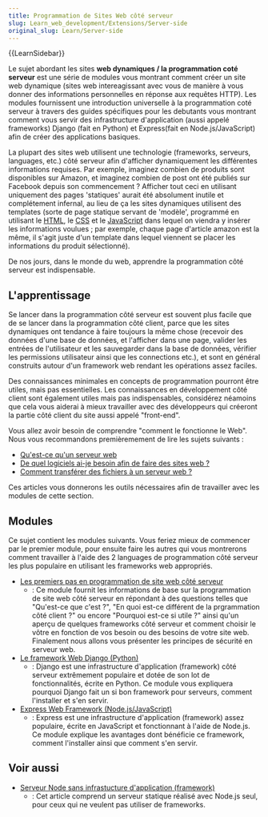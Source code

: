 ```yaml
---
title: Programmation de Sites Web côté serveur
slug: Learn_web_development/Extensions/Server-side
original_slug: Learn/Server-side
---
```


{{LearnSidebar}}

Le sujet abordant les sites **web dynamiques / la programmation coté serveur** est une série de modules vous montrant comment créer un site web dynamique (sites web intereagissant avec vous de manière à vous donner des informations personnelles en réponse aux requêtes HTTP). Les modules fournissent une introduction universelle à la programmation coté serveur à travers des guides spécifiques pour les debutants vous montrant comment vous servir des infrastructure d'application (aussi appelé frameworks) Django (fait en Python) et Express(fait en Node.js/JavaScript) afin de créer des applications basiques.

La plupart des sites web utilisent une technologie (frameworks, serveurs, languages, etc.) côté serveur afin d'afficher dynamiquement les différentes informations requises. Par exemple, imaginez combien de produits sont disponibles sur Amazon, et imaginez combien de post ont été publiés sur Facebook depuis son commencement ? Afficher tout ceci en utilisant uniquement des pages 'statiques' aurait été absolument inutile et complétement infernal, au lieu de ça les sites dynamiques utilisent des templates (sorte de page statique servant de 'modèle', programmé en utilisant le [HTML](/fr/docs/Learn/HTML), le [CSS](/fr/docs/Learn/CSS) et le [JavaScript](/fr/docs/Learn/JavaScript) dans lequel on viendra y insérer les informations voulues ; par exemple, chaque page d'article amazon est la même, il s'agit juste d'un template dans lequel viennent se placer les informations du produit sélectionné).

De nos jours, dans le monde du web, apprendre la programmation côté serveur est indispensable.

## L'apprentissage

Se lancer dans la programmation côté serveur est souvent plus facile que de se lancer dans la programmation côté client, parce que les sites dynamiques ont tendance à faire toujours la même chose (recevoir des données d'une base de données, et l'afficher dans une page, valider les entrées de l'utilisateur et les sauvegarder dans la base de données, vérifier les permissions utilisateur ainsi que les connections etc.), et sont en général construits autour d'un framework web rendant les opérations assez faciles.

Des connaissances minimales en concepts de programmation pourront être utiles, mais pas essentielles. Les connaissances en développement côté client sont également utiles mais pas indispensables, considérez néamoins que cela vous aiderai à mieux travailler avec des développeurs qui créeront la partie côté client du site aussi appelé "front-end".

Vous allez avoir besoin de comprendre "comment le fonctionne le Web". Nous vous recommandons premièremement de lire les sujets suivants :

- [Qu'est-ce qu'un serveur web](/fr/docs/Learn/Common_questions/Web_mechanics/What_is_a_web_server)
- [De quel logiciels ai-je besoin afin de faire des sites web ?](/fr/docs/Learn/Common_questions/Tools_and_setup/What_software_do_I_need)
- [Comment transférer des fichiers à un serveur web ?](/fr/docs/Learn/Common_questions/Tools_and_setup/Upload_files_to_a_web_server)

Ces articles vous donnerons les outils nécessaires afin de travailler avec les modules de cette section.

## Modules

Ce sujet contient les modules suivants. Vous feriez mieux de commencer par le premier module, pour ensuite faire les autres qui vous montrerons comment travailler à l'aide des 2 languages de programmation côté serveur les plus populaire en utilisant les frameworks web appropriés.

- [Les premiers pas en programmation de site web côté serveur](/fr/docs/Learn/Server-side/First_steps)
  - : Ce module fournit les informations de base sur la programmation de site web côté serveur en répondant à des questions telles que "Qu'est-ce que c'est ?", "En quoi est-ce différent de la prgrammation côté client ?" ou encore "Pourquoi est-ce si utile ?" ainsi qu'un aperçu de quelques frameworks côté serveur et comment choisir le vôtre en fonction de vos besoin ou des besoins de votre site web. Finalement nous allons vous présenter les principes de sécurité en serveur web.
- [Le framework Web Django (Python)](/fr/docs/Learn/Server-side/Django)
  - : Django est une infrastructure d'application (framework) côté serveur extrêmement populaire et dotée de son lot de fonctionnalités, écrite en Python. Ce module vous expliquera pourquoi Django fait un si bon framework pour serveurs, comment l'installer et s'en servir.
- [Express Web Framework (Node.js/JavaScript)](/fr/docs/Learn/Server-side/Express_Nodejs)
  - : Express est une infrastructure d'application (framework) assez populaire, écrite en JavaScript et fonctionnant à l'aide de Node.js. Ce module explique les avantages dont bénéficie ce framework, comment l'installer ainsi que comment s'en servir.

## Voir aussi

- [Serveur Node sans infrastucture d'application (framework)](/fr/docs/Learn/Server-side/Node_server_without_framework)
  - : Cet article comprend un serveur statique réalisé avec Node.js seul, pour ceux qui ne veulent pas utiliser de frameworks.
